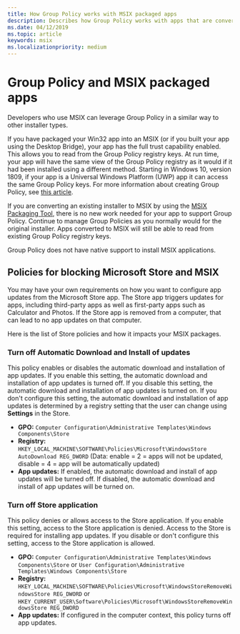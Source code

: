 ```yaml
---
title: How Group Policy works with MSIX packaged apps
description: Describes how Group Policy works with apps that are converted to MSIX.
ms.date: 04/12/2019
ms.topic: article
keywords: msix
ms.localizationpriority: medium
---
```


# Group Policy and MSIX packaged apps

Developers who use MSIX can leverage Group Policy in a similar way to other installer types.

If you have packaged your Win32 app into an MSIX (or if you built your app using the Desktop Bridge), your app has the full trust capability enabled. This allows you to read from the Group Policy registry keys. At run time, your app will have the same view of the Group Policy registry as it would if it had been installed using a different method. Starting in Windows 10, version 1809, if your app is a Universal Windows Platform (UWP) app it can access the same Group Policy keys. For more information about creating Group Policy, see [this article](/openspecs/windows_protocols/ms-gpreg/834da877-264f-4589-9b80-b6b012c8edc3).

If you are converting an existing installer to MSIX by using the [MSIX Packaging Tool](./packaging-tool/tool-overview.md), there is no new work needed for your app to support Group Policy. Continue to manage Group Policies as you normally would for the original installer. Apps converted to MSIX will still be able to read from existing Group Policy registry keys. 

Group Policy does not have native support to install MSIX applications. 

## Policies for blocking Microsoft Store and MSIX 

You may have your own requirements on how you want to configure app updates from the Microsoft Store app. The Store app triggers updates for apps, including third-party apps as well as first-party apps such as Calculator and Photos. If the Store app is removed from a computer, that can lead to no app updates on that computer.

Here is the list of Store policies and how it impacts your MSIX packages.

### Turn off Automatic Download and Install of updates

This policy enables or disables the automatic download and installation of app updates. If you enable this setting, the automatic download and installation of app updates is turned off. If you disable this setting, the automatic download and installation of app updates is turned on. If you don't configure this setting, the automatic download and installation of app updates is determined by a registry setting that the user can change using **Settings** in the Store.

* **GPO:** `Computer Configuration\Administrative Templates\Windows Components\Store`
* **Registry:** `HKEY_LOCAL_MACHINE\SOFTWARE\Policies\Microsoft\WindowsStore AutoDownload REG_DWORD` (Data: enable = 2 = apps will not be updated, disable = 4 = app will be automatically updated)
* **App updates:** If enabled, the automatic download and install of app updates will be turned off. If disabled, the automatic download and install of app updates will be turned on. 

### Turn off Store application

This policy denies or allows access to the Store application. If you enable this setting, access to the Store application is denied. Access to the Store is required for installing app updates. If you disable or don't configure this setting, access to the Store application is allowed.

* **GPO:** `Computer Configuration\Administrative Templates\Windows Components\Store` or `User Configuration\Administrative Templates\Windows Components\Store`
* **Registry:** `HKEY_LOCAL_MACHINE\SOFTWARE\Policies\Microsoft\WindowsStoreRemoveWindowsStore REG_DWORD` or `HKEY_CURRENT_USER\Software\Policies\Microsoft\WindowsStoreRemoveWindowsStore REG_DWORD`
* **App updates:** If configured in the computer context, this policy turns off app updates.